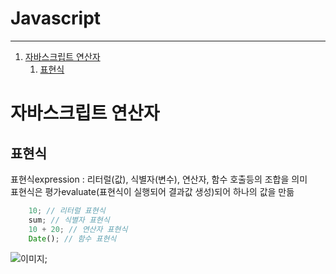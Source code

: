 
# Javascript
---
1. [자바스크립트 연산자](#자바스크립트-연산자)
   1. [표현식](#표현식)

 # 자바스크립트 연산자
## 표현식
표현식expression : 리터럴(값), 식별자(변수), 연산자, 함수 호출등의 조합을
의미<br> 
표현식은 평가evaluate(표현식이 실행되어 결과값 생성)되어 하나의 값을 만듦

```javascript
    10; // 리터럴 표현식
    sum; // 식별자 표현식
    10 + 20; // 연산자 표현식
    Date(); // 함수 표현식
```
![이미지]('./img/경로');